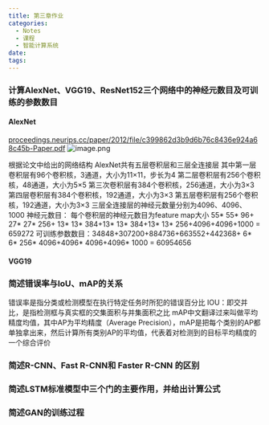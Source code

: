 ```yaml
---
title: 第三章作业
categories:
  - Notes
  - 课程
  - 智能计算系统
date:
tags:
---
```

### 计算AlexNet、VGG19、ResNet152三个网络中的神经元数目及可训练的参数数目

#### AlexNet
[proceedings.neurips.cc/paper/2012/file/c399862d3b9d6b76c8436e924a68c45b-Paper.pdf](https://proceedings.neurips.cc/paper/2012/file/c399862d3b9d6b76c8436e924a68c45b-Paper.pdf)
![image.png](https://cdn.jsdelivr.net/gh/zhengyangWang1/image@main/img/20231120165524.png)

根据论文中给出的网络结构
AlexNet共有五层卷积层和三层全连接层
其中第一层卷积层有96个卷积核，3通道，大小为11×11，步长为4
第二层卷积层有256个卷积核，48通道，大小为5×5
第三次卷积层有384个卷积核，256通道，大小为3×3
第四层卷积层有384个卷积核，192通道，大小为3×3
第五层卷积层有256个卷积核，192通道，大小为3×3
三层全连接层的神经元数量分别为4096、4096、1000
神经元数目：
每个卷积层的神经元数目为feature map大小
55* 55* 96+ 27* 27* 256+ 13* 13* 384+13* 13* 384+13* 13* 256+4096+4096+1000 = 659272
可训练参数数目：34848+307200+884736+663552+442368+ 6* 6* 256* 4096+4096* 4096+4096* 1000 = 60954656

#### VGG19


### 简述错误率与IoU、mAP的关系
错误率是指分类或检测模型在执行特定任务时所犯的错误百分比
IOU：即交并比，是指检测框与真实框的交集面积与并集面积之比
mAP中文翻译过来叫做平均精度均值，其中AP为平均精度（Average Precision），mAP是把每个类别的AP都单独拿出来，然后计算所有类别AP的平均值，代表着对检测到的目标平均精度的一个综合评价


### 简述R-CNN、Fast R-CNN和 Faster R-CNN 的区别

### 简述LSTM标准模型中三个门的主要作用，并给出计算公式

### 简述GAN的训练过程